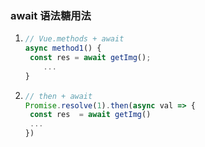 ### await 语法糖用法

1. ```js
   // Vue.methods + await
   async method1() {
   	const res = await getImg();
       ...
   }
   ```

   
   
3. ```js
   // then + await
   Promise.resolve(1).then(async val => {
   	const res  = await getImg()
   	...
   })
   ```

   
   